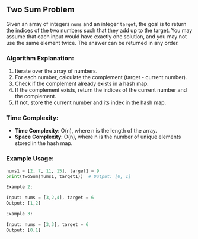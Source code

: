 ## Two Sum Problem

Given an array of integers `nums` and an integer `target`, the goal is to return the indices of the two numbers such that they add up to the target. You may assume that each input would have exactly one solution, and you may not use the same element twice. The answer can be returned in any order.

### Algorithm Explanation:
1. Iterate over the array of numbers.
2. For each number, calculate the complement (target - current number).
3. Check if the complement already exists in a hash map.
4. If the complement exists, return the indices of the current number and the complement.
5. If not, store the current number and its index in the hash map.

### Time Complexity:
- **Time Complexity**: O(n), where n is the length of the array.
- **Space Complexity**: O(n), where n is the number of unique elements stored in the hash map.

### Example Usage:
```python
nums1 = [2, 7, 11, 15], target1 = 9
print(twoSum(nums1, target1))  # Output: [0, 1]

Example 2:

Input: nums = [3,2,4], target = 6
Output: [1,2]

Example 3:

Input: nums = [3,3], target = 6
Output: [0,1]
